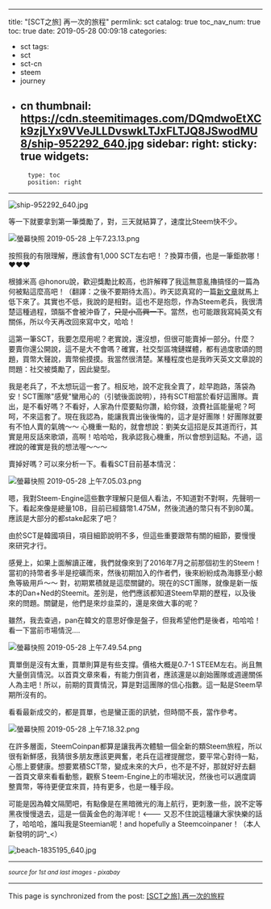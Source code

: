 
---
title: "[SCT之旅] 再一次的旅程"
permlink: sct
catalog: true
toc_nav_num: true
toc: true
date: 2019-05-28 00:09:18
categories:
- sct
tags:
- sct
- sct-cn
- steem
- journey
- cn
thumbnail: https://cdn.steemitimages.com/DQmdwoEtXCk9zjLYx9VVeJLLDvswkLTJxFLTJQ8JSwodMU8/ship-952292_640.jpg
sidebar:
    right:
        sticky: true
widgets:
    -
        type: toc
        position: right
---


![ship-952292_640.jpg](https://cdn.steemitimages.com/DQmdwoEtXCk9zjLYx9VVeJLLDvswkLTJxFLTJQ8JSwodMU8/ship-952292_640.jpg)

等一下就要拿到第一筆獎勵了，對，三天就結算了，速度比Steem快不少。

![螢幕快照 2019-05-28 上午7.23.13.png](https://cdn.steemitimages.com/DQmVy32N7jgVyuio2EKMDr4wwU7XsfiCXRg9Kw1oN6i7AC8/%E8%9E%A2%E5%B9%95%E5%BF%AB%E7%85%A7%202019-05-28%20%E4%B8%8A%E5%8D%887.23.13.png)

按照我的有限理解，應該會有1,000 SCT左右吧！？換算市價，也是一筆鉅款哪！❤️❤️❤️

根據米高 @honoru說，歡迎獎勵比較高，也許解釋了我這無意亂擼搞怪的一篇為何被點這麼高吧！（翻譯：之後不要期待太高）。昨天認真寫的一篇[新文章](https://www.steemcoinpan.com/sct/@deanliu/social-media-token-discussion-part-i-incentivize-what)就馬上低下來了。其實也不低，我說的是相對。這也不是抱怨，作為Steem老兵，我很清楚這種過程，頭腦不會被沖昏了，<del>只是小高興一下</del>。當然，也可能跟我寫純英文有關係，所以今天再改回來寫中文，哈哈！

這第一筆SCT，我要怎麼用呢？老實說，還沒想，但很可能賣掉一部分。什麼？要賣你還公開說，這不是大不會嗎？確實，社交型區塊鏈媒體，都有過度歌頌的問題，買幣大聲說，賣幣偷摸摸。我當然很清楚。某種程度也是我昨天英文文章說的問題：社交被獎勵了，因此變型。

我是老兵了，不太想玩這一套了。相反地，說不定我全賣了，趁早跑路，落袋為安！SCT團隊"感覺"蠻用心的（引號後面說明），持有SCT相當於看好這團隊。賣出，是不看好嗎？不看好，人家為什麼要點你讚，給你錢，浪費社區能量呢？呵呵，不來這套了。現在我認為，能讓我賣出後後悔的，這才是好團隊！好團隊就要有不怕人賣的氣魄～～ 心機重一點的，就會想說：劉美女這招是反其道而行，其實是用反話來歌頌，高啊！哈哈哈，我承認我心機重，所以會想到這點。不過，這裡說的確實是我的想法喔～～～

賣掉好嗎？可以來分析一下。看看SCT目前基本情況：

![螢幕快照 2019-05-28 上午7.05.03.png](https://cdn.steemitimages.com/DQmPN1M1kx6PRAYbtEpS6zp9MFBEi1qSs5RMnjUpSpFdLeV/%E8%9E%A2%E5%B9%95%E5%BF%AB%E7%85%A7%202019-05-28%20%E4%B8%8A%E5%8D%887.05.03.png)

嗯，我對Steem-Engine這些數字理解只是個人看法，不知道對不對啊，先聲明一下。看起來像是總量10B，目前已經鑄幣1.475M，然後流通的幣只有不到80萬。應該是大部分的都stake起來了吧？

由於SCT是韓國項目，項目細節說明不多，但這些重要跟幣有關的細節，要慢慢來研究才行。

感覺上，如果上面解讀正確，我們就像來到了2016年7月之前那個初生的Steem！當初的持幣者多半是挖礦而來，然後初期加入的作者們，後來紛紛成為海豚至小鯨魚等級用戶～～ 對，初期累積就是這麼關鍵的。現在的SCT團隊，就像是新一版本的Dan+Ned的Steemit。差別是，他們應該都知道Steem早期的歷程，以及後來的問題。關鍵是，他們是來炒韭菜的，還是來做大事的呢？

雖然，我去查過，pan在韓文的意思好像是盤子，但我希望他們是後者，哈哈哈！看一下當前市場情況....

![螢幕快照 2019-05-28 上午7.49.54.png](https://cdn.steemitimages.com/DQmc7YayHNtu6zHgQWn1AVKZ1rApeJSKnmkY4xUHrShP7Lb/%E8%9E%A2%E5%B9%95%E5%BF%AB%E7%85%A7%202019-05-28%20%E4%B8%8A%E5%8D%887.49.54.png)

賣單倒是沒有太重，買單則算是有些支撐。價格大概是0.7-1 STEEM左右。尚且無大量倒貨情況。以首頁文章來看，有能力倒貨者，應該還是以創始團隊或週邊關係人為主吧！所以，前期的買賣情況，算是對這團隊的信心指數。這一點是Steem早期所沒有的。

看看最新成交的，都是買單，也是蠻正面的訊號，但時間不長，當作參考。

![螢幕快照 2019-05-28 上午7.18.32.png](https://cdn.steemitimages.com/DQmRuXJSEBJjtsvCUYDnb41WMWzzBv93CFamHyzXmf1unCb/%E8%9E%A2%E5%B9%95%E5%BF%AB%E7%85%A7%202019-05-28%20%E4%B8%8A%E5%8D%887.18.32.png)

在許多層面，SteemCoinpan都算是讓我再次體驗一個全新的類Steem旅程，所以很有新鮮感，我猜很多朋友應該更興奮，老兵在這裡提醒您，要平常心對待一點，心態上要健康。想要累積SCT幣，變成未來的大戶，也不是不好，那就好好去翻一首頁文章來看看動態，觀察Ｓteem-Engine上的市場狀況，然後也可以適度調整賣幣，等待更便宜來買，持有更多，也是一種手段。

可能是因為韓文隔閡吧，有點像是在黑暗微光的海上航行，更刺激一些，說不定等黑夜慢慢退去，這是一個黃金色的海洋呢！<--- 又忍不住說這種讓大家快樂的話了，哈哈哈，誰叫我是Steemian呢！and hopefully a Steemcoinpaner！（本人新發明的詞^_<）

![beach-1835195_640.jpg](https://cdn.steemitimages.com/DQmPgSJtpQzc82sXDGdQt8Zed2sCDP3T7C5E7JfdZ9GGaLi/beach-1835195_640.jpg)

*****
<sub>*source for 1st and last images - pixabay*</sub>

- - -

This page is synchronized from the post: [[SCT之旅] 再一次的旅程](https://steemit.com/@deanliu/sct)
